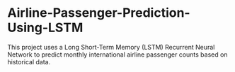 # Airline-Passenger-Prediction-Using-LSTM
This project uses a Long Short-Term Memory (LSTM) Recurrent Neural Network to predict monthly international airline passenger counts based on historical data.
